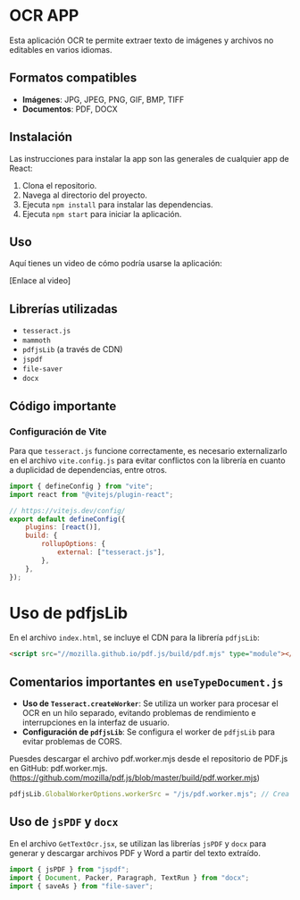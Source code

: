 # OCR APP

Esta aplicación OCR te permite extraer texto de imágenes y archivos no editables en varios idiomas.

## Formatos compatibles

-   **Imágenes**: JPG, JPEG, PNG, GIF, BMP, TIFF
-   **Documentos**: PDF, DOCX

## Instalación

Las instrucciones para instalar la app son las generales de cualquier app de React:

1. Clona el repositorio.
2. Navega al directorio del proyecto.
3. Ejecuta `npm install` para instalar las dependencias.
4. Ejecuta `npm start` para iniciar la aplicación.

## Uso

Aquí tienes un video de cómo podría usarse la aplicación:

[Enlace al video]

## Librerías utilizadas

-   `tesseract.js`
-   `mammoth`
-   `pdfjsLib` (a través de CDN)
-   `jspdf`
-   `file-saver`
-   `docx`

## Código importante

### Configuración de Vite

Para que `tesseract.js` funcione correctamente, es necesario externalizarlo en el archivo `vite.config.js` para evitar conflictos con la librería en cuanto a duplicidad de dependencias, entre otros.

```javascript
import { defineConfig } from "vite";
import react from "@vitejs/plugin-react";

// https://vitejs.dev/config/
export default defineConfig({
    plugins: [react()],
    build: {
        rollupOptions: {
            external: ["tesseract.js"],
        },
    },
});
```

# Uso de pdfjsLib

En el archivo `index.html`, se incluye el CDN para la librería `pdfjsLib`:

```html
<script src="//mozilla.github.io/pdf.js/build/pdf.mjs" type="module"></script>
```

## Comentarios importantes en `useTypeDocument.js`

-   **Uso de `Tesseract.createWorker`**: Se utiliza un worker para procesar el OCR en un hilo separado, evitando problemas de rendimiento e interrupciones en la interfaz de usuario.
-   **Configuración de `pdfjsLib`**: Se configura el worker de `pdfjsLib` para evitar problemas de CORS.

Puesdes descargar el archivo pdf.worker.mjs desde el repositorio de PDF.js en GitHub: pdf.worker.mjs. (https://github.com/mozilla/pdf.js/blob/master/build/pdf.worker.mjs)

```javascript
pdfjsLib.GlobalWorkerOptions.workerSrc = "/js/pdf.worker.mjs"; // Crea un worker haciendo referencia al worker de la libreria descargado en la ruta js/pdf.worker.mjs
```

## Uso de `jsPDF` y `docx`

En el archivo `GetTextOcr.jsx`, se utilizan las librerías `jsPDF` y `docx` para generar y descargar archivos PDF y Word a partir del texto extraído.

```javascript
import { jsPDF } from "jspdf";
import { Document, Packer, Paragraph, TextRun } from "docx";
import { saveAs } from "file-saver";
```
